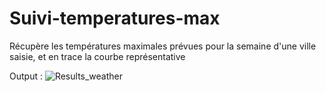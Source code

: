 # Suivi-temperatures-max
Récupère les températures maximales prévues pour la semaine d'une ville saisie, et en trace la courbe représentative




Output :
![Results_weather](https://user-images.githubusercontent.com/101262838/167617686-27614baf-a353-441f-aacc-63ed33ee6b52.PNG)
